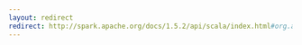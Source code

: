 ```yaml
---
layout: redirect
redirect: http://spark.apache.org/docs/1.5.2/api/scala/index.html#org.apache.spark.ml.feature.HashingTF
---
```

